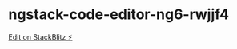 # ngstack-code-editor-ng6-rwjjf4

[Edit on StackBlitz ⚡️](https://stackblitz.com/edit/ngstack-code-editor-ng6-rwjjf4)